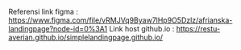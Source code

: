Referensi link figma : https://www.figma.com/file/vRMJVq9Byaw7lHp9O5Dzlz/afrianska-landingpage?node-id=0%3A1 
Link host github.io : https://restu-averian.github.io/simplelandingpage.github.io/
